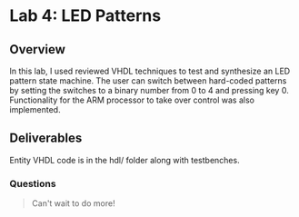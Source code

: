 # Lab 4: LED Patterns

## Overview
In this lab, I used reviewed VHDL techniques to test and synthesize an LED pattern state machine. The user can switch between hard-coded patterns by setting the switches to a binary number from 0 to 4 and pressing key 0. Functionality for the ARM processor to take over control was also implemented.

## Deliverables
Entity VHDL code is in the hdl/ folder along with testbenches.

### Questions 
> Can't wait to do more!


